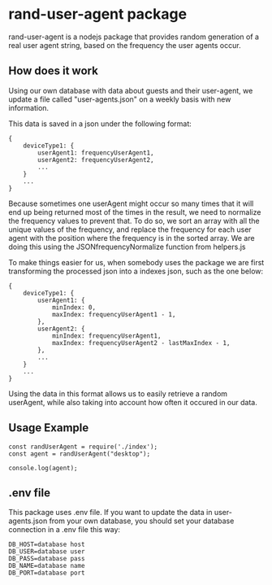 # rand-user-agent package

rand-user-agent is a nodejs package that provides random generation of a real user agent string, based on the frequency the user agents occur.

## How does it work

Using our own database with data about guests and their user-agent, we update a file called "user-agents.json" on a weekly basis with new information. 

This data is saved in a json under the following format:

```
{
    deviceType1: {
        userAgent1: frequencyUserAgent1,
        userAgent2: frequencyUserAgent2,
        ...
    }
    ...
}
```

Because sometimes one userAgent might occur so many times that it will end up being returned most of the times in the result, we need to normalize the frequency values to prevent that. To do so, we sort an array with all the unique values of the frequency, and replace the frequency for each user agent with the position where the frequency is in the sorted array. We are doing this using the JSONfrequencyNormalize function from helpers.js

To make things easier for us, when somebody uses the package we are first transforming the processed json into a indexes json, such as the one below:

```
{
    deviceType1: {
        userAgent1: {
            minIndex: 0,
            maxIndex: frequencyUserAgent1 - 1,
        },
        userAgent2: {
            minIndex: frequencyUserAgent1,
            maxIndex: frequencyUserAgent2 - lastMaxIndex - 1,
        },
        ...
    }
    ...
}
```

Using the data in this format allows us to easily retrieve a random userAgent, while also taking into account how often it occured in our data.

## Usage Example 

```
const randUserAgent = require('./index');
const agent = randUserAgent("desktop");

console.log(agent);

```

## .env file

This package uses .env file. If you want to update the data in user-agents.json from your own database, you should set your database connection in a .env file this way:

```
DB_HOST=database host
DB_USER=database user
DB_PASS=database pass
DB_NAME=database name
DB_PORT=database port
```
